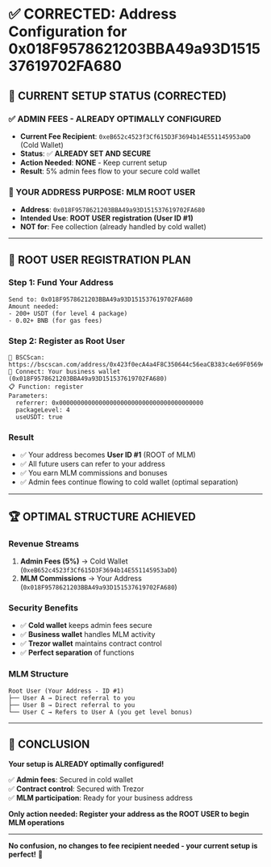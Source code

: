 # ✅ CORRECTED: Address Configuration for 0x018F9578621203BBA49a93D151537619702FA680

## 🎯 **CURRENT SETUP STATUS (CORRECTED)**

### **✅ ADMIN FEES - ALREADY OPTIMALLY CONFIGURED**
- **Current Fee Recipient**: `0xeB652c4523f3Cf615D3F3694b14E551145953aD0` (Cold Wallet)
- **Status**: ✅ **ALREADY SET AND SECURE**
- **Action Needed**: **NONE** - Keep current setup
- **Result**: 5% admin fees flow to your secure cold wallet

### **🎯 YOUR ADDRESS PURPOSE: MLM ROOT USER**
- **Address**: `0x018F9578621203BBA49a93D151537619702FA680`
- **Intended Use**: **ROOT USER registration (User ID #1)**
- **NOT for**: Fee collection (already handled by cold wallet)

---

## 👑 **ROOT USER REGISTRATION PLAN**

### **Step 1: Fund Your Address**
```
Send to: 0x018F9578621203BBA49a93D151537619702FA680
Amount needed:
- 200+ USDT (for level 4 package)
- 0.02+ BNB (for gas fees)
```

### **Step 2: Register as Root User**
```
🔗 BSCScan: https://bscscan.com/address/0x423f0ecA4a4F8C350644c56eaCB383c4e69F0569#writeContract
📱 Connect: Your business wallet (0x018F9578621203BBA49a93D151537619702FA680)
📋 Function: register
Parameters:
  referrer: 0x0000000000000000000000000000000000000000
  packageLevel: 4
  useUSDT: true
```

### **Result**
- ✅ Your address becomes **User ID #1** (ROOT of MLM)
- ✅ All future users can refer to your address
- ✅ You earn MLM commissions and bonuses
- ✅ Admin fees continue flowing to cold wallet (optimal separation)

---

## 🏆 **OPTIMAL STRUCTURE ACHIEVED**

### **Revenue Streams**
1. **Admin Fees (5%)** → Cold Wallet (`0xeB652c4523f3Cf615D3F3694b14E551145953aD0`)
2. **MLM Commissions** → Your Address (`0x018F9578621203BBA49a93D151537619702FA680`)

### **Security Benefits**
- ✅ **Cold wallet** keeps admin fees secure
- ✅ **Business wallet** handles MLM activity  
- ✅ **Trezor wallet** maintains contract control
- ✅ **Perfect separation** of functions

### **MLM Structure**
```
Root User (Your Address - ID #1)
├── User A → Direct referral to you
├── User B → Direct referral to you
└── User C → Refers to User A (you get level bonus)
```

---

## 🎉 **CONCLUSION**

**Your setup is ALREADY optimally configured!**

✅ **Admin fees**: Secured in cold wallet  
✅ **Contract control**: Secured with Trezor  
✅ **MLM participation**: Ready for your business address  

**Only action needed: Register your address as the ROOT USER to begin MLM operations**

---

**No confusion, no changes to fee recipient needed - your current setup is perfect!** 🎯
